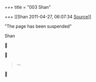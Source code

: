 +++
title = "003 Shan"

+++
[[Shan	2011-04-27, 06:07:34 [Source](https://groups.google.com/g/samskrita/c/m7z1bVxMQzQ)]]



"The page has been suspended"  

Shan  





> --  




